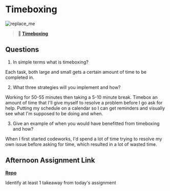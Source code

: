 # Timeboxing

![replace_me](https://codeworks.blob.core.windows.net/public/assets/img/illustrations/placeholder.svg)
> **📖 [Timeboxing](https://codeworksacademy.com/fs-student-guide/resources/wk5/03-Timeboxing)**

## Questions

1. In simple terms what is timeboxing?

Each task, both large and small gets a certain amount of time to be completed in.

2. What three strategies will you implement and how?

Working for 50-55 minutes then taking a 5-10 minute break.
Timebox an amount of time that I'll give myself to resolve a problem before I go ask for help.
Putting my schedule on a calendar so I can get reminders and visually see what I'm supposed to be doing and when.

3. Give an example of when you would have benefitted from timeboxing and how? 

When I first started codeworks, I'd spend a lot of time trying to resolve my own issue before asking for time, which resulted in a lot of wasted time.

## Afternoon Assignment Link

**[Repo](https://github.com/zachrasmussen/galaxy)**

Identify at least 1 takeaway from today's assignment
